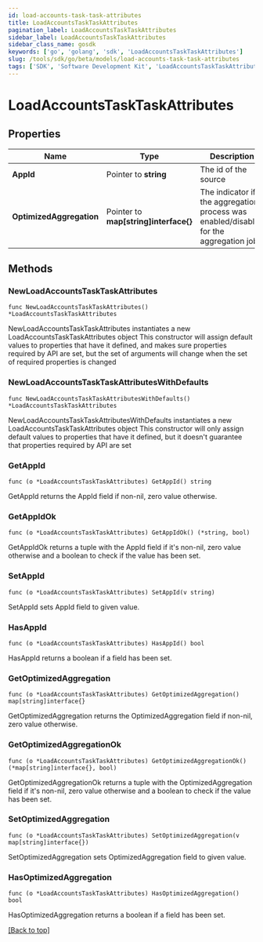 ```yaml
---
id: load-accounts-task-task-attributes
title: LoadAccountsTaskTaskAttributes
pagination_label: LoadAccountsTaskTaskAttributes
sidebar_label: LoadAccountsTaskTaskAttributes
sidebar_class_name: gosdk
keywords: ['go', 'golang', 'sdk', 'LoadAccountsTaskTaskAttributes'] 
slug: /tools/sdk/go/beta/models/load-accounts-task-task-attributes
tags: ['SDK', 'Software Development Kit', 'LoadAccountsTaskTaskAttributes']
---
```


# LoadAccountsTaskTaskAttributes

## Properties

Name | Type | Description | Notes
------------ | ------------- | ------------- | -------------
**AppId** |  Pointer to **string** | The id of the source | [optional] 
**OptimizedAggregation** |  Pointer to **map[string]interface{}** | The indicator if the aggregation process was enabled/disabled for the aggregation job | [optional] 

## Methods

### NewLoadAccountsTaskTaskAttributes

`func NewLoadAccountsTaskTaskAttributes() *LoadAccountsTaskTaskAttributes`

NewLoadAccountsTaskTaskAttributes instantiates a new LoadAccountsTaskTaskAttributes object
This constructor will assign default values to properties that have it defined,
and makes sure properties required by API are set, but the set of arguments
will change when the set of required properties is changed

### NewLoadAccountsTaskTaskAttributesWithDefaults

`func NewLoadAccountsTaskTaskAttributesWithDefaults() *LoadAccountsTaskTaskAttributes`

NewLoadAccountsTaskTaskAttributesWithDefaults instantiates a new LoadAccountsTaskTaskAttributes object
This constructor will only assign default values to properties that have it defined,
but it doesn't guarantee that properties required by API are set

### GetAppId

`func (o *LoadAccountsTaskTaskAttributes) GetAppId() string`

GetAppId returns the AppId field if non-nil, zero value otherwise.

### GetAppIdOk

`func (o *LoadAccountsTaskTaskAttributes) GetAppIdOk() (*string, bool)`

GetAppIdOk returns a tuple with the AppId field if it's non-nil, zero value otherwise
and a boolean to check if the value has been set.

### SetAppId

`func (o *LoadAccountsTaskTaskAttributes) SetAppId(v string)`

SetAppId sets AppId field to given value.

### HasAppId

`func (o *LoadAccountsTaskTaskAttributes) HasAppId() bool`

HasAppId returns a boolean if a field has been set.

### GetOptimizedAggregation

`func (o *LoadAccountsTaskTaskAttributes) GetOptimizedAggregation() map[string]interface{}`

GetOptimizedAggregation returns the OptimizedAggregation field if non-nil, zero value otherwise.

### GetOptimizedAggregationOk

`func (o *LoadAccountsTaskTaskAttributes) GetOptimizedAggregationOk() (*map[string]interface{}, bool)`

GetOptimizedAggregationOk returns a tuple with the OptimizedAggregation field if it's non-nil, zero value otherwise
and a boolean to check if the value has been set.

### SetOptimizedAggregation

`func (o *LoadAccountsTaskTaskAttributes) SetOptimizedAggregation(v map[string]interface{})`

SetOptimizedAggregation sets OptimizedAggregation field to given value.

### HasOptimizedAggregation

`func (o *LoadAccountsTaskTaskAttributes) HasOptimizedAggregation() bool`

HasOptimizedAggregation returns a boolean if a field has been set.


[[Back to top]](#) 


